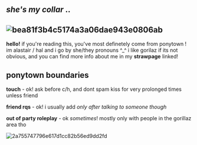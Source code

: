 ## *she's my collar* ..
![bea81f3b4c5174a3a06dae943e0806ab](https://github.com/user-attachments/assets/304b3664-90bd-4a9f-87d7-996852560d22)
--
**hello!** if you're reading this, you've most definetely come from ponytown ! im alastair / hal and i go by she/they pronouns ^_^
i like gorilaz if its not obvious, and you can find more info about me in my **strawpage** linked!

## ponytown boundaries

**touch** - ok! ask before c/h, and dont spam kiss for very prolonged times unless friend

**friend rqs** - ok! i usually add *only after talking to someone though*

**out of party roleplay** - ok *sometimes*! mostly only with people in the gorillaz area tho

![2a755747796e617d1cc82b56ed9dd2fd](https://github.com/user-attachments/assets/39608956-46cc-43a8-97ac-65f9ca0e9196)
